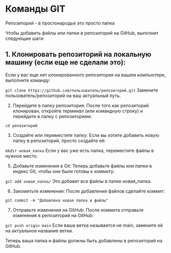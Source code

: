 # Команды GIT

Репозиторий - в простонародье это просто папка

Чтобы добавить файлы или папки в репозиторий на GitHub, выполнит следующие шаги:

## 1. Клонировать репозиторий на локальную машину (если еще не сделали это):
Если у вас еще нет клонированного репозитория на вашем компьютере, выполните команду:

`git clone https://github.com/пользователь/репозиторий.git`
Замените пользователь/репозиторий на ваш актуальный путь.

2. Перейдите в папку репозитория:
После того как репозиторий клонирован, откройте терминал (или командную строку) и перейдите в папку с репозиторием:

`cd репозиторий`

3. Создайте или переместите папку:
Если вы хотите добавить новую папку в репозиторий, просто создайте её:

`mkdir новая_папка`
Если у вас уже есть папка, переместите файлы в нужное место.

5. Добавьте изменения в Git:
Теперь добавьте файлы или папки в индекс Git, чтобы они были готовы к коммиту:

`git add новая_папка/`
Это добавит все файлы в папке новая_папка.

6. Закомитьте изменения:
После добавления файлов сделайте коммит:

`git commit -m "Добавлена новая папка и файлы"`

7. Отправьте изменения на GitHub:
После коммита отправьте изменения в репозиторий на GitHub:

`git push origin main`
Если ваша ветка называется не main, замените её на актуальное название ветки.

Теперь ваша папка и файлы должны быть добавлены в репозиторий на GitHub.
